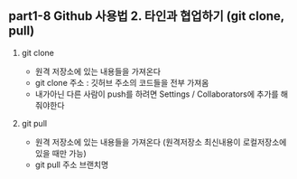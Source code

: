 ## part1-8 Github 사용법 2. 타인과 협업하기 (git clone, pull)

1. git clone

   - 원격 저장소에 있는 내용들을 가져온다
   - git clone 주소 : 깃허브 주소의 코드들을 전부 가져옴
   - 내가아닌 다른 사람이 push를 하려면 Settings / Collaborators에 추가를 해줘야한다

2. git pull
   - 원격 저장소에 있는 내용들을 가져온다 (원격저장소 최신내용이 로컬저장소에 있을 때만 가능)
   - git pull 주소 브랜치명
